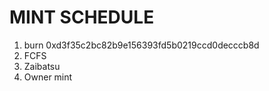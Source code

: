 # MINT SCHEDULE

1. burn 0xd3f35c2bc82b9e156393fd5b0219ccd0decccb8d
2. FCFS
3. Zaibatsu
4. Owner mint
